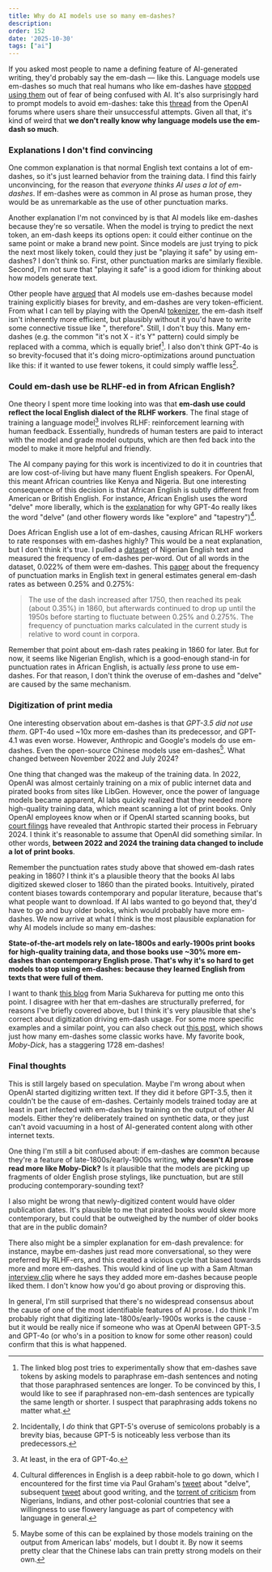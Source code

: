 ```yaml
---
title: Why do AI models use so many em-dashes?
description:
order: 152
date: '2025-10-30'
tags: ["ai"]
---
```


If you asked most people to name a defining feature of AI-generated writing, they'd probably say the em-dash — like this. Language models use em-dashes so much that real humans who like em-dashes have [stopped using them](https://www.reddit.com/r/OpenAI/comments/1mk62b1/comment/n7gnqpb/) out of fear of being confused with AI. It's also surprisingly hard to prompt models to avoid em-dashes: take this [thread](https://community.openai.com/t/cannot-get-responses-to-not-include-dashes-and-em-dashes/1023216/7) from the OpenAI forums where users share their unsuccessful attempts. Given all that, it's kind of weird that **we don't really know why language models use the em-dash so much**.

### Explanations I don't find convincing

One common explanation is that normal English text contains a lot of em-dashes, so it's just learned behavior from the training data. I find this fairly unconvincing, for the reason that _everyone thinks AI uses a lot of em-dashes_. If em-dashes were as common in AI prose as human prose, they would be as unremarkable as the use of other punctuation marks.

Another explanation I'm not convinced by is that AI models like em-dashes because they're so versatile. When the model is trying to predict the next token, an em-dash keeps its options open: it could either continue on the same point or make a brand new point. Since models are just trying to pick the next most likely token, could they just be "playing it safe" by using em-dashes? I don't think so. First, other punctuation marks are similarly flexible. Second, I'm not sure that "playing it safe" is a good idiom for thinking about how models generate text.

Other people have [argued](https://msukhareva.substack.com/p/the-mystery-of-emdashes-part-two?) that AI models use em-dashes because model training explicitly biases for brevity, and em-dashes are very token-efficient. From what I can tell by playing with the OpenAI [tokenizer](https://platform.openai.com/tokenizer), the em-dash itself isn't inherently more efficient, but plausibly without it you'd have to write some connective tissue like ", therefore". Still, I don't buy this. Many em-dashes (e.g. the common "it's not X - it's Y" pattern) could simply be replaced with a comma, which is equally brief[^0]. I also don't think GPT-4o is so brevity-focused that it's doing micro-optimizations around punctuation like this: if it wanted to use fewer tokens, it could simply waffle less[^0.5].

### Could em-dash use be RLHF-ed in from African English?

One theory I spent more time looking into was that **em-dash use could reflect the local English dialect of the RLHF workers**. The final stage of training a language model[^1] involves RLHF: reinforcement learning with human feedback. Essentially, hundreds of human testers are paid to interact with the model and grade model outputs, which are then fed back into the model to make it more helpful and friendly.

The AI company paying for this work is incentivized to do it in countries that are low cost-of-living but have many fluent English speakers. For OpenAI, this meant African countries like Kenya and Nigeria. But one interesting consequence of this decision is that African English is subtly different from American or British English. For instance, African English uses the word "delve" more liberally, which is the [explanation](https://www.theguardian.com/technology/2024/apr/16/techscape-ai-gadgest-humane-ai-pin-chatgpt) for why GPT-4o really likes the word "delve" (and other flowery words like "explore" and "tapestry")[^2].

Does African English use a lot of em-dashes, causing African RLHF workers to rate responses with em-dashes highly? This would be a neat explanation, but I don't think it's true. I pulled a [dataset](https://varieng.helsinki.fi/CoRD/corpora/ICE-NIG/) of Nigerian English text and measured the frequency of em-dashes per-word. Out of all words in the dataset, 0.022% of them were em-dashes. This [paper](https://www.researchgate.net/profile/Kun-Sun-5/publication/328512136_Frequency_Distributions_of_Punctuation_Marks_in_English_Evidence_from_Large-scale_Corpora/links/5f803541a6fdccfd7b521aac/Frequency-Distributions-of-Punctuation-Marks-in-English-Evidence-from-Large-scale-Corpora.pdf) about the frequency of punctuation marks in English text in general estimates general em-dash rates as between 0.25% and 0.275%:

> The use of the dash increased after 1750, then reached its peak (about 0.35%) in 1860, but afterwards continued to drop up until the 1950s before starting to fluctuate between 0.25% and 0.275%. The frequency of punctuation marks calculated in the current study is relative to word count in corpora.

Remember that point about em-dash rates peaking in 1860 for later. But for now, it seems like Nigerian English, which is a good-enough stand-in for punctuation rates in African English, is actually _less_ prone to use em-dashes. For that reason, I don't think the overuse of em-dashes and "delve" are caused by the same mechanism.

### Digitization of print media

One interesting observation about em-dashes is that _GPT-3.5 did not use them_. GPT-4o used ~10x more em-dashes than its predecessor, and GPT-4.1 was even worse. However, Anthropic and Google's models do use em-dashes. Even the open-source Chinese models use em-dashes[^3]. What changed between November 2022 and July 2024?

One thing that changed was the makeup of the training data. In 2022, OpenAI was almost certainly training on a mix of public internet data and pirated books from sites like LibGen. However, once the power of language models became apparent, AI labs quickly realized that they needed more high-quality training data, which meant scanning a lot of print books. Only OpenAI employees know when or if OpenAI started scanning books, but [court filings](https://www.publishersweekly.com/pw/by-topic/digital/copyright/article/98089-federal-judge-rules-ai-training-is-fair-use-in-anthropic-copyright-case.html?utm_source=chatgpt.com) have revealed that Anthropic started their process in February 2024. I think it's reasonable to assume that OpenAI did something similar. In other words, **between 2022 and 2024 the training data changed to include a lot of print books**.

Remember the punctuation rates study above that showed em-dash rates peaking in 1860? I think it's a plausible theory that the books AI labs digitized skewed closer to 1860 than the pirated books. Intuitively, pirated content biases towards contemporary and popular literature, because that's what people want to download. If AI labs wanted to go beyond that, they'd have to go and buy older books, which would probably have more em-dashes. We now arrive at what I think is the most plausible explanation for why AI models include so many em-dashes:

**State-of-the-art models rely on late-1800s and early-1900s print books for high-quality training data, and those books use ~30% more em-dashes than contemporary English prose. That's why it's so hard to get models to stop using em-dashes: because they learned English from texts that were full of them.**

I want to thank [this blog](https://msukhareva.substack.com/p/the-mystery-of-emdashes-part-two) from Maria Sukhareva for putting me onto this point. I disagree with her that em-dashes are structurally preferred, for reasons I've briefly covered above, but I think it's very plausible that she's correct about digitization driving em-dash usage. For some more specific examples and a similar point, you can also check out [this post](https://medium.com/ghost-channel/the-em-dash-debate-is-broken-heres-what-the-data-actually-shows-023fffd5cd06), which shows just how many em-dashes some classic works have. My favorite book, _Moby-Dick_, has a staggering 1728 em-dashes!

### Final thoughts

This is still largely based on speculation. Maybe I'm wrong about when OpenAI started digitizing written text. If they did it before GPT-3.5, then it couldn't be the cause of em-dashes. Certainly models trained today are at least in part infected with em-dashes by training on the output of other AI models. Either they're deliberately trained on synthetic data, or they just can't avoid vacuuming in a host of AI-generated content along with other internet texts.

One thing I'm still a bit confused about: if em-dashes are common because they're a feature of late-1800s/early-1900s writing, **why doesn't AI prose read more like Moby-Dick?** Is it plausible that the models are picking up fragments of older English prose stylings, like punctuation, but are still producing contemporary-sounding text?

I also might be wrong that newly-digitized content would have older publication dates. It's plausible to me that pirated books would skew more contemporary, but could that be outweighed by the number of older books that are in the public domain?

There also might be a simpler explanation for em-dash prevalence: for instance, maybe em-dashes just read more conversational, so they were preferred by RLHF-ers, and this created a vicious cycle that biased towards more and more em-dashes. This would kind of line up with a Sam Altman [interview clip](https://www.linkedin.com/posts/curtwoodward_chatgpt-em-dash-deathwatch-sam-altman-activity-7355259218972557312-RH4j/) where he says they added more em-dashes because people liked them. I don't know how you'd go about proving or disproving this.

In general, I'm still surprised that there's no widespread consensus about the cause of one of the most identifiable features of AI prose. I do think I'm probably right that digitizing late-1800s/early-1900s works is the cause - but it would be really nice if someone who was at OpenAI between GPT-3.5 and GPT-4o (or who's in a position to know for some other reason) could confirm that this is what happened.


[^0]: The linked blog post tries to experimentally show that em-dashes save tokens by asking models to paraphrase em-dash sentences and noting that those paraphrased sentences are longer. To be convinced by this, I would like to see if paraphrased non-em-dash sentences are typically the same length or shorter. I suspect that paraphrasing adds tokens no matter what.

[^0.5]: Incidentally, I _do_ think that GPT-5's overuse of semicolons probably is a brevity bias, because GPT-5 is noticeably less verbose than its predecessors.

[^1]: At least, in the era of GPT-4o.

[^2]: Cultural differences in English is a deep rabbit-hole to go down, which I encountered for the first time via Paul Graham's [tweet](https://x.com/paulg/status/1777030573220933716) about "delve", subsequent [tweet](https://x.com/paulg/status/1778887559474495624) about good writing, and the [torrent of criticism](https://medium.com/@moyosoreale/the-paul-graham-vs-nigerian-twitter-saga-lexical-racism-and-language-bias-masked-as-chatgpt-53ee9f6459aa) from Nigerians, Indians, and other post-colonial countries that see a willingness to use flowery language as part of competency with language in general.

[^3]: Maybe some of this can be explained by those models training on the output from American labs' models, but I doubt it. By now it seems pretty clear that the Chinese labs can train pretty strong models on their own.